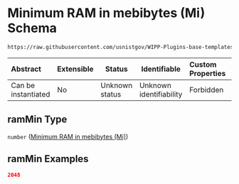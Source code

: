 # Minimum RAM in mebibytes (Mi) Schema

```txt
https://raw.githubusercontent.com/usnistgov/WIPP-Plugins-base-templates/master/plugin-manifest/schema/wipp-plugin-manifest-schema.json#/properties/resourceRequirements/properties/ramMin
```




| Abstract            | Extensible | Status         | Identifiable            | Custom Properties | Additional Properties | Access Restrictions | Defined In                                                                  |
| :------------------ | ---------- | -------------- | ----------------------- | :---------------- | --------------------- | ------------------- | --------------------------------------------------------------------------- |
| Can be instantiated | No         | Unknown status | Unknown identifiability | Forbidden         | Allowed               | none                | [wipp-plugin.schema.json\*](wipp-plugin.schema.json "open original schema") |

## ramMin Type

`number` ([Minimum RAM in mebibytes (Mi)](wipp-plugin-properties-plugin-resource-requirements-properties-minimum-ram-in-mebibytes-mi.md))

## ramMin Examples

```json
2048
```
